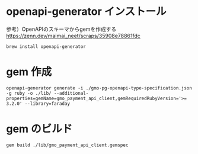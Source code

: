 # openapi-generator インストール

参考）OpenAPIのスキーマからgemを作成する
https://zenn.dev/maimai_neet/scraps/35908e78861fdc

```shell
brew install openapi-generator
```

# gem 作成
```shell
openapi-generator generate -i ./gmo-pg-openapi-type-specification.json -g ruby -o ./lib/ --additional-properties=gemName=gmo_payment_api_client,gemRequiredRubyVersion='>= 3.2.0' --library=faraday
```

# gem のビルド

```shell
gem build ./lib/gmo_payment_api_client.gemspec
```

